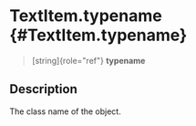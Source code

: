 TextItem.typename {#TextItem.typename}
=================

> [string]{role="ref"} **typename**

Description
-----------

The class name of the object.

